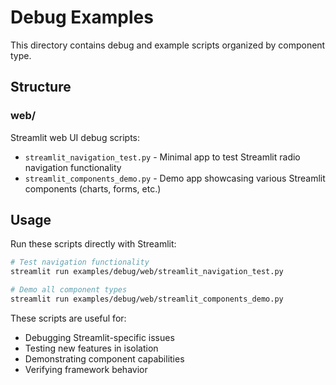 # Debug Examples

This directory contains debug and example scripts organized by component type.

## Structure

### web/
Streamlit web UI debug scripts:

- `streamlit_navigation_test.py` - Minimal app to test Streamlit radio navigation functionality
- `streamlit_components_demo.py` - Demo app showcasing various Streamlit components (charts, forms, etc.)

## Usage

Run these scripts directly with Streamlit:

```bash
# Test navigation functionality
streamlit run examples/debug/web/streamlit_navigation_test.py

# Demo all component types
streamlit run examples/debug/web/streamlit_components_demo.py
```

These scripts are useful for:
- Debugging Streamlit-specific issues
- Testing new features in isolation
- Demonstrating component capabilities
- Verifying framework behavior